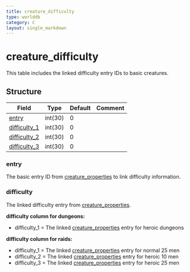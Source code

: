 ```yaml
---
title: creature_difficulty
type: worlddb
category: C
layout: single_markdown
---
```


# creature_difficulty
This table includes the linked difficulty entry IDs to basic creatures.

## Structure

Field                                                                                     | Type    | Default | Comment
----------------------------------------------------------------------------------------- | ------- | ------- | -------
[entry](#entry)                                                                           | int(30) | 0       |        
[difficulty_1](#difficulty)                                                               | int(30) | 0       |        
[difficulty_2](#difficulty)                                                               | int(30) | 0       |        
[difficulty_3](#difficulty)                                                               | int(30) | 0       |        

### entry

The basic entry ID from [creature_properties](/Wiki/database/world/creature_properties/ "Creature properties") to link difficulty information.

### difficulty

The linked difficulty entry from [creature_properties](/Wiki/database/world/creature_properties/ "Creature properties").

**difficulty column for dungeons:**

- difficulty_1 = The linked [creature_properties](/Wiki/database/world/creature_properties/ "Creature properties") entry for heroic dungeons

**difficulty column for raids:**

- difficulty_1 = The linked [creature_properties](/Wiki/database/world/creature_properties/ "Creature properties") entry for normal 25 men
- difficulty_2 = The linked [creature_properties](/Wiki/database/world/creature_properties/ "Creature properties") entry for heroic 10 men
- difficulty_3 = The linked [creature_properties](/Wiki/database/world/creature_properties/ "Creature properties") entry for heroic 25 men

